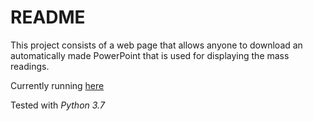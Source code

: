 # README

This project consists of a web page that allows anyone to download an automatically made PowerPoint that is used for displaying the mass readings.

Currently running [here](https://pptmisa.herokuapp.com/)

Tested with *Python 3.7*
